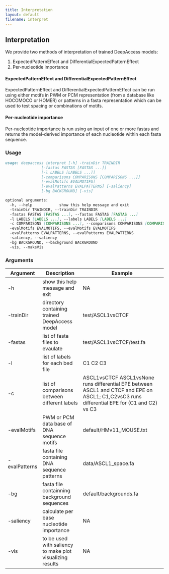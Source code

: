 ```yaml
---
title: Interpretation
layout: default
filename: interpret
---
```

## Interpretation
We provide two methods of interpretation of trained DeepAccess models: 
1. ExpectedPatternEffect and DifferentialExpectedPatternEffect
2. Per-nucleotide importance

#### ExpectedPatternEffect and DifferentialExpectedPatternEffect
ExpectedPatternEffect and DifferentialExpectedPatternEffect can be run using either motifs in PWM or PCM representation (from a database like HOCOMOCO or HOMER) or patterns in a fasta representation which can be used to test spacing or combinations of motifs.

#### Per-nucleotide importance 
Per-nucleotide importance is run using an input of one or more fastas and returns the model-derived importance of each nucleotide within each fasta sequence. 

### Usage
```markdown
usage: deepaccess interpret [-h] -trainDir TRAINDIR
                [-fastas FASTAS [FASTAS ...]]
                [-l LABELS [LABELS ...]]
                [-comparisons COMPARISONS [COMPARISONS ...]]
                [-evalMotifs EVALMOTIFS]
                [-evalPatterns EVALPATTERNS] [-saliency]
                [-bg BACKGROUND] [-vis]

optional arguments:
  -h, --help            show this help message and exit
  -trainDir TRAINDIR, --trainDir TRAINDIR
  -fastas FASTAS [FASTAS ...], --fastas FASTAS [FASTAS ...]
  -l LABELS [LABELS ...], --labels LABELS [LABELS ...]
  -c COMPARISONS [COMPARISONS ...], --comparisons COMPARISONS [COMPARISONS ...]
  -evalMotifs EVALMOTIFS, --evalMotifs EVALMOTIFS
  -evalPatterns EVALPATTERNS, --evalPatterns EVALPATTERNS
  -saliency, --saliency
  -bg BACKGROUND, --background BACKGROUND
  -vis, --makeVis
```
### Arguments 

| Argument   | Description | Example |
| ---------  | ----------- | -------- |
| -h  | show this help message and exit | NA |
| -trainDir  | directory containing trained DeepAccess model | test/ASCL1vsCTCF |
| -fastas | list of fasta files to evaulate | test/ASCL1vsCTCF/test.fa |
| -l | list of labels for each bed file | C1 C2 C3 |
| -c  | list of comparisons between different labels | ASCL1vsCTCF ASCL1vsNone runs differential EPE between ASCL1 and CTCF and EPE on ASCL1; C1,C2vsC3 runs differential EPE for (C1 and C2) vs C3 |
| -evalMotifs  | PWM or PCM data base of DNA sequence motifs | default/HMv11_MOUSE.txt |
| -evalPatterns  | fasta file containing DNA sequence patterns | data/ASCL1_space.fa |
| -bg | fasta file containning background sequences | default/backgrounds.fa |
| -saliency | calculate per base nucleotide importance | NA |
| -vis | to be used with saliency to make plot visualizing results | NA |
